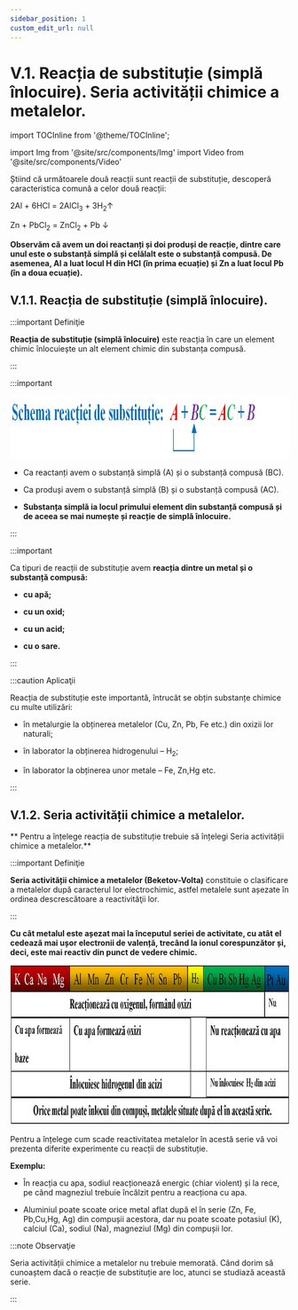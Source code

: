 ```yaml
---
sidebar_position: 1
custom_edit_url: null
---
```


# V.1. Reacția de substituție (simplă înlocuire). Seria activității chimice a metalelor.


import TOCInline from '@theme/TOCInline';

<TOCInline toc={toc} />



import Img from '@site/src/components/Img'
import Video from '@site/src/components/Video'






Știind că următoarele două reacții sunt reacții de substituție, descoperă caracteristica comună  a celor două reacții:

2Al + 6HCl  = 2AlCl<sub>3</sub> + 3H<sub>2</sub>↑

Zn + PbCl<sub>2</sub>  =  ZnCl<sub>2</sub> + Pb ↓


**Observăm că avem un doi reactanți și doi produși de reacție, dintre care unul este o substanță simplă și celălalt este o substanță compusă. De asemenea, Al a luat locul H din HCl (în prima ecuație) și Zn a luat locul Pb (în a doua ecuație).**


## V.1.1. Reacția de substituție (simplă înlocuire).


:::important Definiţie

**Reacția de substituție (simplă înlocuire)** este reacția în care un element chimic înlocuiește un alt element chimic din substanța compusă. 

:::


:::important



<Img className="img-responsive4" src="chimie/clasa8/capitolul5/5_1_Poza1_SchemaReactieiDeSubstitutie.jpg" lazy={false} width="1000" height="113" />


- Ca reactanți avem o substanță simplă (A) și o substanță compusă (BC).

- Ca produși avem o substanță simplă (B) și o substanță compusă (AC).
 
- **Substanța simplă ia locul primului element din substanță compusă și de aceea se mai numește și reacție de simplă înlocuire.**

 
:::



:::important

Ca tipuri de reacții de substituție avem **reacția dintre un metal și o substanță compusă:**

- **cu apă;**

- **cu un oxid;**

- **cu un acid;**

- **cu o sare.**



:::


:::caution Aplicaţii

Reacția de substituție este importantă, întrucât se obțin substanțe chimice cu multe utilizări:  

- în metalurgie la obținerea metalelor (Cu, Zn, Pb, Fe etc.) din oxizii lor naturali;

- în laborator la obținerea hidrogenului – H<sub>2</sub>;

- în laborator la obținerea unor metale – Fe, Zn,Hg etc.


:::



## V.1.2. Seria activității chimice a metalelor.



** Pentru a înțelege reacția de substituție trebuie să înțelegi Seria activității chimice a metalelor.** 


:::important Definiţie

**Seria activității chimice a metalelor (Beketov-Volta)** constituie o clasificare a metalelor după caracterul lor electrochimic, astfel metalele sunt așezate în ordinea descrescătoare a reactivităţii lor. 

:::


**Cu cât metalul este așezat mai la începutul seriei de activitate, cu atât el cedează mai ușor electronii de valență, trecând la ionul corespunzător și, deci, este mai reactiv din punct de vedere chimic.**


<Img className="img-responsive4" src="chimie/clasa8/capitolul5/5_1_Poza2_SeriaActivitatiiChimiceAMetalelor.jpg" width="1000" height="289" />



Pentru a înțelege cum scade reactivitatea metalelor în acestă serie vă voi prezenta diferite experimente cu reacții de substituție.

**Exemplu:**

- În reacția cu apa, sodiul reacționează energic (chiar violent) și la rece, pe când magneziul trebuie încălzit pentru a reacționa cu apa.

- Aluminiul poate scoate orice metal aflat după el în serie (Zn, Fe, Pb,Cu,Hg, Ag) din compușii acestora, dar nu poate scoate potasiul (K), calciul (Ca), sodiul (Na), magneziul (Mg) din compușii lor.



:::note Observaţie

Seria activității chimice a metalelor nu trebuie memorată. Când dorim să cunoaștem dacă o reacție de substituție are loc, atunci se studiază această serie.

:::





